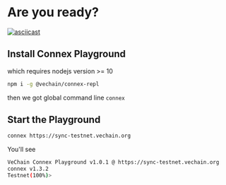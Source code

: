 
# Are you ready?

[![asciicast](https://asciinema.org/a/261667.svg)](https://asciinema.org/a/261667)


## Install **Connex Playground**

which requires nodejs version >= 10

```bash
npm i -g @vechain/connex-repl
```

then we got global command line `connex`


## Start the Playground

```bash
connex https://sync-testnet.vechain.org
```

You'll see

```bash
VeChain Connex Playground v1.0.1 @ https://sync-testnet.vechain.org
connex v1.3.2
Testnet(100%)> 
```

